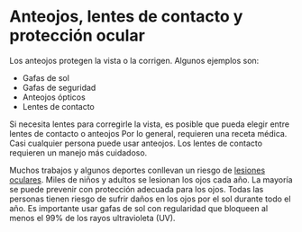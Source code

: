 Anteojos, lentes de contacto y protección ocular
================================================


Los anteojos protegen la vista o la corrigen. Algunos ejemplos son:


* Gafas de sol
* Gafas de seguridad
* Anteojos ópticos
* Lentes de contacto


Si necesita lentes para corregirle la vista, es posible que pueda elegir entre lentes de contacto o anteojos Por lo general, requieren una receta médica. Casi cualquier persona puede usar anteojos. Los lentes de contacto requieren un manejo más cuidadoso.


Muchos trabajos y algunos deportes conllevan un riesgo de [lesiones oculares](https://medlineplus.gov/spanish/eyeinjuries.html). Miles de niños y adultos se lesionan los ojos cada año. La mayoría se puede prevenir con protección adecuada para los ojos. Todas las personas tienen riesgo de sufrir daños en los ojos por el sol durante todo el año. Es importante usar gafas de sol con regularidad que bloqueen al menos el 99% de los rayos ultravioleta (UV).

